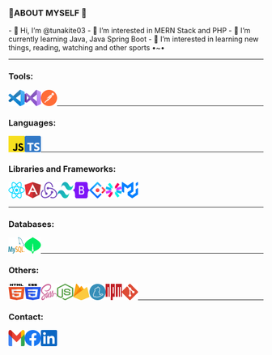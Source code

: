 <h3>🌟ABOUT MYSELF 🌟</h3>
-   👋 Hi, I’m @tunakite03
-   👀 I’m interested in MERN Stack and PHP
-   🌱 I’m currently learning Java, Java Spring Boot
-   👀 I’m interested in learning new things, reading, watching and other sports •~•

---

### Tools:

<img src="./svgs/visual-studio-code.svg" align="left" width="32" height="32" />
<img src="./svgs/visual-studio.svg" align="left" width="32" height="32" />
<img src="./svgs/postman-icon.svg" align="left" width="32" height="32" />
<br />

---

### Languages:

<img src="./svgs/javascript.svg" align="left" width="32" height="32" />
<img src="./svgs/typescript-icon.svg" align="left" width="32" height="32" />
<br />

---

### Libraries and Frameworks:

<img src="./svgs/react.svg" align="left" width="32" height="32" />
<img src="./svgs/angular-icon.svg" align="left" width="32" height="32" />
<img src="./svgs/redux.svg" align="left" width="32" height="32" />
<img src="./svgs/tailwindcss-icon.svg" align="left" width="32" height="32" />
<img src="./svgs/bootstrap.svg" align="left" width="32" height="32" />
<img src="./svgs/material-ui.svg" width="32" height="32" />
<img src="./svgs/ant-design.svg" align="left" width="32" height="32" />
<img src="./svgs/jwt-icon.svg" align="left" width="32" height="32" />
<br />

---

### Databases:

<img src="./svgs/mysql.svg" align="left" width="32" height="32" />
<img src="./svgs/mongodb-icon.svg" align="left" width="32" height="32" />
<br />

---

### Others:

<img src="./svgs/html-5.svg" align="left" width="32" height="32" />
<img src="./svgs/css-3.svg" align="left" width="32" height="32" />
<img src="./svgs/sass.svg" align="left" width="32" height="32" />
<img src="./svgs/nodejs-icon.svg" align="left" width="32" height="32" />
<img src="./svgs/firebase.svg" align="left" width="32" height="32" />
<img src="./svgs/yarn.svg" align="left" width="32" height="32" />
<img src="./svgs/npm.svg" align="left" width="32" height="32" />
<img src="./svgs/git-icon.svg" align="left" width="32" height="32" />
<br />

---

### Contact:

<a href="mailto:"><img src="./svgs/google-gmail.svg" align="left" width="32" height="32" /></a>
<a href="https://www.facebook.com/hoanglinh371">
<img src="./svgs/facebook.svg" align="left" width="32" height="32" />
</a>
<a href="https://www.linkedin.com/in/linh-nguy%E1%BB%85n-097ba0247/">
<img src="./svgs/linkedin-icon.svg" align="left" width="32" height="32" />
</a>
